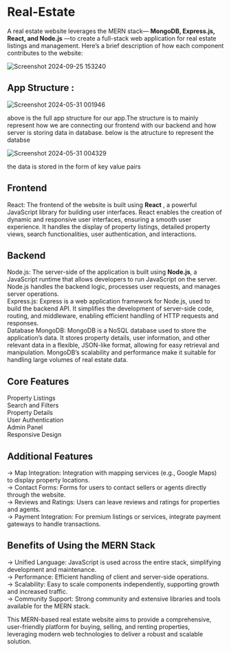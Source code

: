 # Real-Estate
A real estate website leverages the MERN stack— **MongoDB, Express.js, React, and Node.js**
—to create a full-stack web application for real estate listings and management. 
Here’s a brief description of how each component contributes to the website:

![Screenshot 2024-09-25 153240](https://github.com/user-attachments/assets/9e17108a-04f9-4bbc-a89d-161d6dcf9f22)






## App Structure : 


![Screenshot 2024-05-31 001946](https://github.com/aryanvyas16/Real-Estate/assets/113963972/414ef71b-4a65-4b37-a3c9-fe3c83f26758)

above is the full app structure for our app.The structure is to mainly represent how we are connecting our frontend with our backend and how server is storing data in database.
below is the atructure to represent the databse

![Screenshot 2024-05-31 004329](https://github.com/aryanvyas16/Real-Estate/assets/113963972/327ef3e0-2191-4ac7-b6df-c8363b9f826a)

the data is stored in the form of key value pairs

## Frontend
React: The frontend of the website is built using **React** , a powerful JavaScript library for building user interfaces. React enables the creation of dynamic and responsive user interfaces, ensuring a smooth user experience. 
It handles the display of property listings, detailed property views, search functionalities, user authentication, and interactions.

## Backend
Node.js: The server-side of the application is built using **Node.js**, a JavaScript runtime that allows developers to run JavaScript on the server. Node.js handles the backend logic, processes user requests, and manages server operations.<br/>
Express.js: Express is a web application framework for Node.js, used to build the backend API. It simplifies the development of server-side code, routing, and middleware, enabling efficient handling of HTTP requests and responses.<br/>
Database
MongoDB: MongoDB is a NoSQL database used to store the application’s data. It stores property details, user information, and other relevant data in a flexible, JSON-like format, allowing for easy retrieval and manipulation. MongoDB’s scalability and performance make it suitable for handling large volumes of real estate data.

## Core Features
Property Listings  <br/>
Search and Filters  <br/>
Property Details  <br/>
User Authentication  <br/>
Admin Panel    <br/>
Responsive Design  <br/>

## Additional Features
-> Map Integration: Integration with mapping services (e.g., Google Maps) to display property locations. <br/>
-> Contact Forms: Forms for users to contact sellers or agents directly through the website. <br/>
-> Reviews and Ratings: Users can leave reviews and ratings for properties and agents.  <br/>
-> Payment Integration: For premium listings or services, integrate payment gateways to handle transactions.

## Benefits of Using the MERN Stack
-> Unified Language: JavaScript is used across the entire stack, simplifying development and maintenance.<br/>
-> Performance: Efficient handling of client and server-side operations. <br/>
-> Scalability: Easy to scale components independently, supporting growth and increased traffic.<br/>
-> Community Support: Strong community and extensive libraries and tools available for the MERN stack.<br/>

This MERN-based real estate website aims to provide a comprehensive, user-friendly platform for buying, selling, and renting properties,<br/>
leveraging modern web technologies to deliver a robust and scalable solution.
